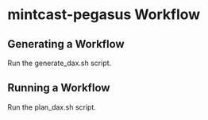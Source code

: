 # mintcast-pegasus Workflow

Generating a Workflow
---------------------
Run the generate_dax.sh script.

Running a Workflow
-------------------
Run the plan_dax.sh script.
